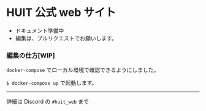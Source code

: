 # HUIT 公式 web サイト

- ドキュメント準備中
- 編集は、プルリクエストでお願いします。

### 編集の仕方\[WIP\]

`docker-compose` でローカル環境で確認できるようにしました。

`$ docker-compose up` で起動します。

---

詳細は Discord の `#huit_web` まで
